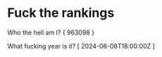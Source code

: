 # Fuck the rankings

Who the hell am I?
{ 963098 }

What fucking year is it?
[ 2024-06-08T18:00:00Z ]
